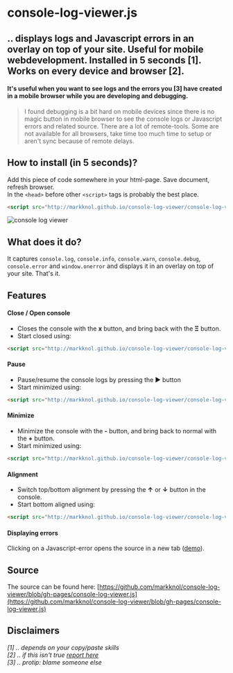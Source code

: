 console-log-viewer.js
==================

## .. displays logs and Javascript errors in an overlay on top of your site. Useful for mobile webdevelopment. Installed in 5 seconds [1]. Works on every device and browser [2].

#### It's useful when you want to see logs and the errors you [3] have created in a mobile browser while you are developing and debugging. 

> I found debugging is a bit hard on mobile devices since there is no magic button in mobile browser to see the console logs or Javascript errors and related source. There are a lot of remote-tools. Some are not available for all browsers, take time too much time to setup or aren't sync because of remote delays. 

## How to install (in 5 seconds)?

Add this piece of code somewhere in your html-page. Save document, refresh browser.  
In the `<head>` before other `<script>` tags is probably the best place.
    
```html
<script src="http://markknol.github.io/console-log-viewer/console-log-viewer.js"></script>
```

<img src="http://dump.stroep.nl/console-log-viewer.gif?v=4" alt="console log viewer"/>

## What does it do?

It captures `console.log`, `console.info`, `console.warn`, `console.debug`, `console.error` and `window.onerror` and displays it in an overlay on top of your site. That's it. 

## Features

#### Close / Open console
* Closes the console with the **x** button, and bring back with the **&Xi;** button. 
* Start closed using:

```html
<script src="http://markknol.github.io/console-log-viewer/console-log-viewer.js?closed=true"></script>
```

#### Pause
* Pause/resume the console logs by pressing the ► button
* Start minimized using:

```html
<script src="http://markknol.github.io/console-log-viewer/console-log-viewer.js?log_enabled=false"></script>
```

#### Minimize
* Minimize the console with the **-** button, and bring back to normal with the **+** button.
* Start minimized using:

```html
<script src="http://markknol.github.io/console-log-viewer/console-log-viewer.js?minimized=true"></script>
```

#### Alignment
* Switch top/bottom alignment by pressing the **&uarr;** or **&darr;** button in the console. 
* Start bottom aligned using:

```html
<script src="http://markknol.github.io/console-log-viewer/console-log-viewer.js?align=bottom"></script>
```

#### Displaying errors
Clicking on a Javascript-error opens the source in a new tab (<a href="https://twitter.com/mknol/status/529937001563553792">demo</a>). 
## Source

The source can be found here: 
[https://github.com/markknol/console-log-viewer/blob/gh-pages/console-log-viewer.js](https://github.com/markknol/console-log-viewer/blob/gh-pages/console-log-viewer.js)

## Disclaimers
  
_[1] .. depends on your copy/paste skills_  
_[2] .. if this isn't true [report here](https://github.com/markknol/console-log-viewer/issues)_  
_[3] .. protip: blame someone else_  
